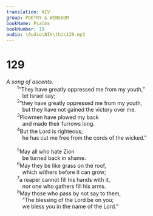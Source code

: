 ```yaml
---
translation: NIV
group: POETRY & WINSDOM
bookName: Psalms 
bookNumber: 19
audio: \Audio\NIV\thi\129.mp3
---
```


<div class="title"><h1>129</h1><i>A song of ascents.</i></div>
<span class="verse thi_129_1">  <sup>1</sup>“They have greatly oppressed me from my youth,” <br/>   let Israel say; <br/></span>
<span class="verse thi_129_2">  <sup>2</sup>“they have greatly oppressed me from my youth, <br/>   but they have not gained the victory over me. <br/></span>
<span class="verse thi_129_3">  <sup>3</sup>Plowmen have plowed my back <br/>   and made their furrows long. <br/></span>
<span class="verse thi_129_4">  <sup>4</sup>But the Lord is righteous; <br/>   he has cut me free from the cords of the wicked.” <br/><br/></span>
<span class="verse thi_129_5">  <sup>5</sup>May all who hate Zion <br/>   be turned back in shame. <br/></span>
<span class="verse thi_129_6">  <sup>6</sup>May they be like grass on the roof, <br/>   which withers before it can grow; <br/></span>
<span class="verse thi_129_7">  <sup>7</sup>a reaper cannot fill his hands with it, <br/>   nor one who gathers fill his arms. <br/></span>
<span class="verse thi_129_8">  <sup>8</sup>May those who pass by not say to them, <br/>   “The blessing of the Lord be on you; <br/>   we bless you in the name of the Lord.” <br/></span>

